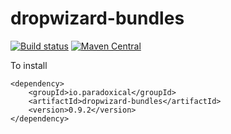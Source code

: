 dropwizard-bundles
========================

[![Build status](https://travis-ci.org/paradoxical-io/dropwizard-bundles.svg?branch=master)](https://travis-ci.org/paradoxical-io/dropwizard-bundles)
[![Maven Central](https://img.shields.io/maven-central/v/io.paradoxical/dropwizard-bundles.svg?maxAge=2592000)](http://search.maven.org/#search%7Cga%7C1%7Cg%3A%20io.paradoxical%20a%3A%20dropwizard-bundles)

To install

```
<dependency>
    <groupId>io.paradoxical</groupId>
    <artifactId>dropwizard-bundles</artifactId>
    <version>0.9.2</version>
</dependency>
```

